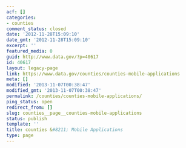 ```yaml
---
acf: []
categories:
- counties
comment_status: closed
date: '2012-11-28T15:09:10'
date_gmt: '2012-11-28T15:09:10'
excerpt: ''
featured_media: 0
guid: http://www.data.gov/?p=40617
id: 40617
layout: legacy-page
link: https://www.data.gov/counties/counties-mobile-applications
meta: []
modified: '2013-11-07T00:38:47'
modified_gmt: '2013-11-07T00:38:47'
permalink: /counties/counties-mobile-applications/
ping_status: open
redirect_from: []
slug: counties__page__counties-mobile-applications
status: publish
template: ''
title: counties &#8211; Mobile Applications
type: page
---
```



